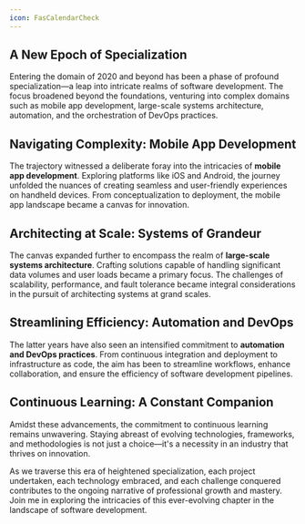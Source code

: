 ```yaml
---
icon: FasCalendarCheck
---
```

## A New Epoch of Specialization

Entering the domain of 2020 and beyond has been a phase of profound specialization—a leap into intricate realms of software development. The focus broadened beyond the foundations, venturing into complex domains such as mobile app development, large-scale systems architecture, automation, and the orchestration of DevOps practices.

## Navigating Complexity: Mobile App Development

The trajectory witnessed a deliberate foray into the intricacies of **mobile app development**. Exploring platforms like iOS and Android, the journey unfolded the nuances of creating seamless and user-friendly experiences on handheld devices. From conceptualization to deployment, the mobile app landscape became a canvas for innovation.

## Architecting at Scale: Systems of Grandeur

The canvas expanded further to encompass the realm of **large-scale systems architecture**. Crafting solutions capable of handling significant data volumes and user loads became a primary focus. The challenges of scalability, performance, and fault tolerance became integral considerations in the pursuit of architecting systems at grand scales.

## Streamlining Efficiency: Automation and DevOps

The latter years have also seen an intensified commitment to **automation and DevOps practices**. From continuous integration and deployment to infrastructure as code, the aim has been to streamline workflows, enhance collaboration, and ensure the efficiency of software development pipelines.

## Continuous Learning: A Constant Companion

Amidst these advancements, the commitment to continuous learning remains unwavering. Staying abreast of evolving technologies, frameworks, and methodologies is not just a choice—it's a necessity in an industry that thrives on innovation.

As we traverse this era of heightened specialization, each project undertaken, each technology embraced, and each challenge conquered contributes to the ongoing narrative of professional growth and mastery. Join me in exploring the intricacies of this ever-evolving chapter in the landscape of software development.